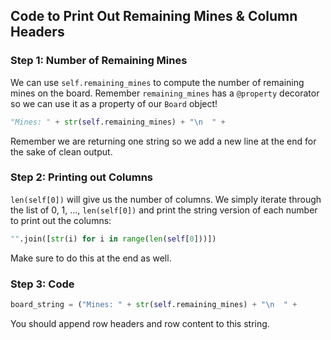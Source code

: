 ## Code to Print Out Remaining Mines & Column Headers

### Step 1: Number of Remaining Mines

We can use `self.remaining_mines` to compute the number of remaining mines on the board. Remember `remaining_mines` has a `@property` decorator so we can use it as a property of our `Board` object! 

```python
"Mines: " + str(self.remaining_mines) + "\n  " +
```

Remember we are returning one string so we add a new line at the end for the sake of clean output.

### Step 2: Printing out Columns

`len(self[0])` will give us the number of columns. We simply iterate through the list of 0, 1, ..., `len(self[0])` and print the string version of each number to print out the columns:

```python
"".join([str(i) for i in range(len(self[0]))])
```

Make sure to do this at the end as well. 

### Step 3: Code

```python
board_string = ("Mines: " + str(self.remaining_mines) + "\n  " +                "".join([str(i) for i in range(len(self[0]))]))
```

You should append row headers and row content to this string.